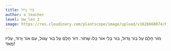 ```yaml
---
title: בּוֹר גָּדוֹל
author: a teacher
level: bw_lev_2
image: https://res.cloudinary.com/plantscope/image/upload/v1628668074/bookworm_webapp/illustrations/bft_cdfl.jpg
---
```

מוֹר חָלַם עַל בּוֹר גָּדוֹל, 
בּוֹר בְּלִי אוֹר 
כֻּלוֹ  שָׁחוֹר.
דּוֹר חָלַם עַל בּוֹר עָגּוֹל,
עִם אוֹר וָרוֹד,
עַלִּיז מְאֹד!